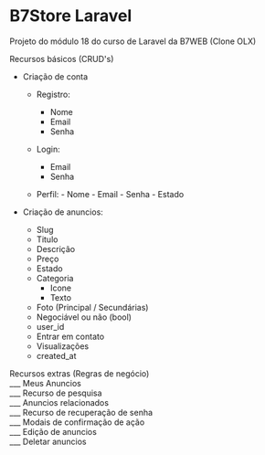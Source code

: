 # B7Store Laravel
Projeto do módulo 18 do curso de Laravel da B7WEB (Clone OLX)

Recursos básicos (CRUD's)
- Criação de conta
	- Registro:
		- Nome
		- Email
		- Senha

	- Login:
		- Email
		- Senha

  - Perfil:
		- Nome
		- Email
		- Senha
		- Estado


- Criação de anuncios:
	- Slug
	- Titulo
	- Descrição
	- Preço
	- Estado
	- Categoria
		- Icone
		- Texto
	- Foto (Principal / Secundárias)
	- Negociável ou não (bool)
	- user_id
	- Entrar em contato
	- Visualizações
	- created_at

Recursos extras (Regras de negócio) </br>
___ Meus Anuncios </br>
___ Recurso de pesquisa </br>
___ Anuncios relacionados </br>
___ Recurso de recuperação de senha </br>
___ Modais de confirmação de ação </br>
___ Edição de anuncios </br>
___ Deletar anuncios </br>
